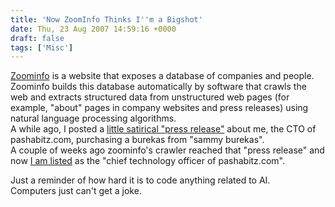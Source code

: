 ```yaml
---
title: 'Now ZoomInfo Thinks I''m a Bigshot'
date: Thu, 23 Aug 2007 14:59:16 +0000
draft: false
tags: ['Misc']
---
```


[Zoominfo](http://www.zoominfo.com/) is a website that exposes a database of companies and people. Zoominfo builds this database automatically by software that crawls the web and extracts structured data from unstructured web pages (for example, "about" pages in company websites and press releases) using natural language processing algorithms.  
A while ago, I posted a [little satirical "press release"](http://www.pashabitz.com/PermaLink,guid,459535d4-379d-4564-8117-5699f10d9e19.aspx) about me, the CTO of pashabitz.com, purchasing a burekas from "sammy burekas".  
A couple of weeks ago zoominfo's crawler reached that "press release" and now [I am listed](http://www.zoominfo.com/Search/PersonDetail.aspx?PersonID=1179825729&QueryID=9c85ce7b-1520-441f-9e3c-86e15d775574) as the "chief technology officer of pashabitz.com".  
  
Just a reminder of how hard it is to code anything related to AI.  
Computers just can't get a joke.